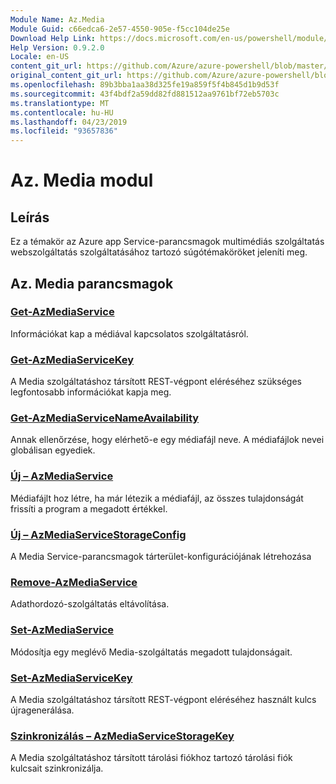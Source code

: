 ```yaml
---
Module Name: Az.Media
Module Guid: c66edca6-2e57-4550-905e-f5cc104de25e
Download Help Link: https://docs.microsoft.com/en-us/powershell/module/az.media
Help Version: 0.9.2.0
Locale: en-US
content_git_url: https://github.com/Azure/azure-powershell/blob/master/src/Media/Media/help/Az.Media.md
original_content_git_url: https://github.com/Azure/azure-powershell/blob/master/src/Media/Media/help/Az.Media.md
ms.openlocfilehash: 89b3bba1aa38d325fe19a859f5f4b845d1b9d53f
ms.sourcegitcommit: 43f4bdf2a59dd82fd881512aa9761bf72eb5703c
ms.translationtype: MT
ms.contentlocale: hu-HU
ms.lasthandoff: 04/23/2019
ms.locfileid: "93657836"
---
```

# Az. Media modul
## Leírás
Ez a témakör az Azure app Service-parancsmagok multimédiás szolgáltatás webszolgáltatás szolgáltatásához tartozó súgótémaköröket jeleníti meg.

## Az. Media parancsmagok
### [Get-AzMediaService](Get-AzMediaService.md)
Információkat kap a médiával kapcsolatos szolgáltatásról.

### [Get-AzMediaServiceKey](Get-AzMediaServiceKey.md)
A Media szolgáltatáshoz társított REST-végpont eléréséhez szükséges legfontosabb információkat kapja meg.

### [Get-AzMediaServiceNameAvailability](Get-AzMediaServiceNameAvailability.md)
Annak ellenőrzése, hogy elérhető-e egy médiafájl neve.
A médiafájlok nevei globálisan egyediek.

### [Új – AzMediaService](New-AzMediaService.md)
Médiafájlt hoz létre, ha már létezik a médiafájl, az összes tulajdonságát frissíti a program a megadott értékkel.

### [Új – AzMediaServiceStorageConfig](New-AzMediaServiceStorageConfig.md)
A Media Service-parancsmagok tárterület-konfigurációjának létrehozása

### [Remove-AzMediaService](Remove-AzMediaService.md)
Adathordozó-szolgáltatás eltávolítása.

### [Set-AzMediaService](Set-AzMediaService.md)
Módosítja egy meglévő Media-szolgáltatás megadott tulajdonságait.

### [Set-AzMediaServiceKey](Set-AzMediaServiceKey.md)
A Media szolgáltatáshoz társított REST-végpont eléréséhez használt kulcs újragenerálása.

### [Szinkronizálás – AzMediaServiceStorageKey](Sync-AzMediaServiceStorageKey.md)
A Media szolgáltatáshoz társított tárolási fiókhoz tartozó tárolási fiók kulcsait szinkronizálja.

